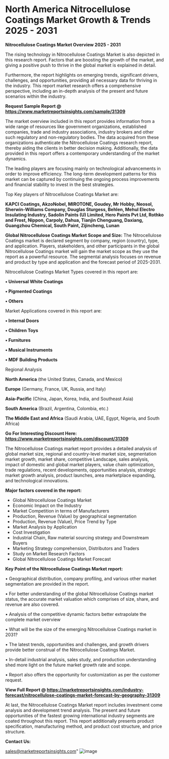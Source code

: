  # North America Nitrocellulose Coatings Market Growth & Trends 2025 - 2031

<Strong> Nitrocellulose Coatings Market Overview 2025 - 2031</strong>

The rising technology in Nitrocellulose Coatings Market is also depicted in this research report. Factors that are boosting the growth of the market, and giving a positive push to thrive in the global market is explained in detail.

Furthermore, the report highlights on emerging trends, significant drivers, challenges, and opportunities, providing all necessary data for thriving in the industry. This report market research offers a comprehensive perspective, including an in-depth analysis of the present and future scenarios within the industry.

<strong>Request Sample Report @ <a href=https://www.marketreportsinsights.com/sample/31309>https://www.marketreportsinsights.com/sample/31309</a></strong>

The market overview included in this report provides information from a wide range of resources like government organizations, established companies, trade and industry associations, industry brokers and other such regulatory and non-regulatory bodies. The data acquired from these organizations authenticate the Nitrocellulose Coatings research report, thereby aiding the clients in better decision making. Additionally, the data provided in this report offers a contemporary understanding of the market dynamics.

The leading players are focusing mainly on technological advancements in order to improve efficiency. The long-term development patterns for this market can be captured by continuing the ongoing process improvements and financial stability to invest in the best strategies.

Top Key players of Nitrocellulose Coatings Market are:

<strong>KAPCI Coatings, AkzoNobel, MIROTONE, Goudey, Mr Hobby, Neosol, Sherwin-Williams Company, Douglas Sturgess, Behlen, Mehul Electro Insulating Industry, Sadolin Paints (U) Limited, Hero Paints Pvt Ltd, Rothko and Frost, Nippon, Carpoly, Dahua, Tianjin Chenguang, Daxiang, Guangzhou Chemical, South Paint, Zijincheng, Lunan</strong>

<strong><b>Global Nitrocellulose Coatings Market Scope and Size:</b></strong>
The Nitrocellulose Coatings market is declared segment by company, region (country), type, and application. Players, stakeholders, and other participants in the global Nitrocellulose Coatings market will gain the market scope as they use the report as a powerful resource. The segmental analysis focuses on revenue and product by type and application and the forecast period of 2025-2031.

Nitrocellulose Coatings Market Types covered in this report are:

<strong>• Universal White Coatings

• Pigmented Coatings

• Others</strong>

Market Applications covered in this report are:

<strong>• Internal Doors

• Children Toys

• Furnitures

• Musical Instruments

• MDF Building Products</strong> 

Regional Analysis

<strong>North America</strong> (the United States, Canada, and Mexico)

<strong>Europe</strong> (Germany, France, UK, Russia, and Italy)

<strong>Asia-Pacific</strong> (China, Japan, Korea, India, and Southeast Asia)

<strong>South America</strong> (Brazil, Argentina, Colombia, etc.)

<strong>The Middle East and Africa</strong> (Saudi Arabia, UAE, Egypt, Nigeria, and South Africa)

<strong>Go For Interesting Discount Here: <a href=https://www.marketreportsinsights.com/discount/31309>https://www.marketreportsinsights.com/discount/31309</a></strong>

The Nitrocellulose Coatings market report provides a detailed analysis of global market size, regional and country-level market size, segmentation market growth, market share, competitive Landscape, sales analysis, impact of domestic and global market players, value chain optimization, trade regulations, recent developments, opportunities analysis, strategic market growth analysis, product launches, area marketplace expanding, and technological innovations.

<strong><b>Major factors covered in the report:</b></strong>
<ul>
  <li>Global Nitrocellulose Coatings Market </li>
  <li>Economic Impact on the Industry</li>
  <li>Market Competition in terms of Manufacturers</li>
  <li>Production, Revenue (Value) by geographical segmentation</li>
  <li>Production, Revenue (Value), Price Trend by Type</li>
  <li>Market Analysis by Application</li>
  <li>Cost Investigation</li>
  <li>Industrial Chain, Raw material sourcing strategy and Downstream Buyers</li>
  <li>Marketing Strategy comprehension, Distributors and Traders</li>
  <li>Study on Market Research Factors</li>
  <li>Global Nitrocellulose Coatings Market Forecast</li>
</ul>

<strong><b>Key Point of the Nitrocellulose Coatings Market report:</b></strong>

• Geographical distribution, company profiling, and various other market segmentation are provided in the report.

• For better understanding of the global Nitrocellulose Coatings market status, the accurate market valuation which comprises of size, share, and revenue are also covered.

• Analysis of the competitive dynamic factors better extrapolate the complete market overview

• What will be the size of the emerging Nitrocellulose Coatings market in 2031?

• The latest trends, opportunities and challenges, and growth drivers provide better construal of the Nitrocellulose Coatings Market.

• In-detail industrial analysis, sales study, and production understanding shed more light on the future market growth rate and scope.

• Report also offers the opportunity for customization as per the customer request.

<strong><b>View Full Report @ <a href=https://marketreportsinsights.com/industry-forecast/nitrocellulose-coatings-market-forecast-by-geography-31309>https://marketreportsinsights.com/industry-forecast/nitrocellulose-coatings-market-forecast-by-geography-31309</a></b></strong>


At last, the Nitrocellulose Coatings Market report includes investment come analysis and development trend analysis. The present and future opportunities of the fastest growing international industry segments are coated throughout this report. This report additionally presents product specification, manufacturing method, and product cost structure, and price structure.

<strong>Contact Us:</strong>

sales@marketreportsinsights.com"
![image](https://github.com/user-attachments/assets/8a728f95-f3bb-46b6-aa67-e88a2d22c3c6)
